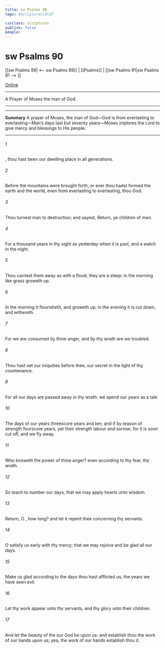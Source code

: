 ```yaml
---
title: sw Psalms 90
tags: #Scriptures\OldT

cssclass: scriptures
publish: false
people:
---
```


# sw Psalms 90
[[sw Psalms 89| <-- sw Psalms 89]] | [[Psalms]] | [[sw Psalms 91|sw Psalms 91 --> ]]

[Online](https://churchofjesuschrist.org/study/scriptures/ot/ps/90?lang=eng)

---
A Prayer of Moses the man of God.

---

---
__Summary__
A prayer of Moses, the man of God—God is from everlasting to everlasting—Man’s days last but seventy years—Moses implores the Lord to give mercy and blessings to His people.

---
###### 1 
, thou hast been our dwelling place in all generations.

###### 2 
Before the mountains were brought forth, or ever thou hadst formed the earth and the world, even from everlasting to everlasting, thou  God.

###### 3 
Thou turnest man to destruction; and sayest, Return, ye children of men.

###### 4 
For a thousand years in thy sight  as yesterday when it is past, and  a watch in the night.

###### 5 
Thou carriest them away as with a flood; they are  a sleep: in the morning  like grass  groweth up.

###### 6 
In the morning it flourisheth, and groweth up; in the evening it is cut down, and withereth.

###### 7 
For we are consumed by thine anger, and by thy wrath are we troubled.

###### 8 
Thou hast set our iniquities before thee, our secret  in the light of thy countenance.

###### 9 
For all our days are passed away in thy wrath: we spend our years as a tale 

###### 10 
The days of our years  threescore years and ten; and if by reason of strength  fourscore years, yet  their strength labour and sorrow; for it is soon cut off, and we fly away.

###### 11 
Who knoweth the power of thine anger? even according to thy fear,  thy wrath.

###### 12 
So teach  to number our days, that we may apply  hearts unto wisdom.

###### 13 
Return, O , how long? and let it repent thee concerning thy servants.

###### 14 
O satisfy us early with thy mercy; that we may rejoice and be glad all our days.

###### 15 
Make us glad according to the days  thou hast afflicted us,  the years  we have seen evil.

###### 16 
Let thy work appear unto thy servants, and thy glory unto their children.

###### 17 
And let the beauty of the  our God be upon us: and establish thou the work of our hands upon us; yea, the work of our hands establish thou it.

